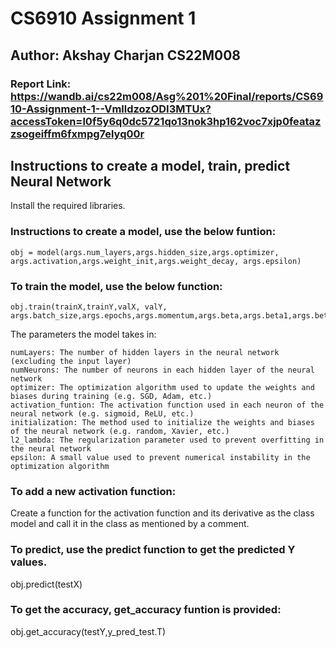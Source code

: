 # CS6910 Assignment 1
## Author: Akshay Charjan CS22M008

### Report Link: https://wandb.ai/cs22m008/Asg%201%20Final/reports/CS6910-Assignment-1--VmlldzozODI3MTUx?accessToken=l0f5y6q0dc5721qo13nok3hp162voc7xjp0featazzsogeiffm6fxmpg7elyq00r

## Instructions to create a model, train, predict Neural Network
Install the required libraries.

### Instructions to create a model, use the below funtion: 
```
obj = model(args.num_layers,args.hidden_size,args.optimizer, args.activation,args.weight_init,args.weight_decay, args.epsilon)
```
### To train the model, use the below function:
```
obj.train(trainX,trainY,valX, valY, args.batch_size,args.epochs,args.momentum,args.beta,args.beta1,args.beta2,args.learning_rate,1,args.loss)
```
The parameters the model takes in: 
 ```
numLayers: The number of hidden layers in the neural network (excluding the input layer)
numNeurons: The number of neurons in each hidden layer of the neural network
optimizer: The optimization algorithm used to update the weights and biases during training (e.g. SGD, Adam, etc.)
activation_funtion: The activation function used in each neuron of the neural network (e.g. sigmoid, ReLU, etc.)
initialization: The method used to initialize the weights and biases of the neural network (e.g. random, Xavier, etc.)
l2_lambda: The regularization parameter used to prevent overfitting in the neural network
epsilon: A small value used to prevent numerical instability in the optimization algorithm
```
### To add a new activation function:

Create  a function for the activation function and its derivative as the class model and call it in the class as mentioned by a comment.
 
### To predict, use the predict function to get the predicted Y values. 
obj.predict(testX)

### To get the accuracy, get_accuracy funtion is provided: 
obj.get_accuracy(testY,y_pred_test.T)
